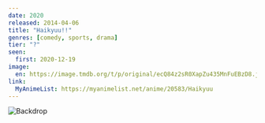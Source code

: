 ```yaml
---
date: 2020
released: 2014-04-06
title: "Haikyuu!!"
genres: [comedy, sports, drama]
tier: "?"
seen:
  first: 2020-12-19
image:
  en: https://image.tmdb.org/t/p/original/ecQ84z2sR0XapZu435MnFuEBzD8.jpg
link:
  MyAnimeList: https://myanimelist.net/anime/20583/Haikyuu
---
```


![Backdrop](https://image.tmdb.org/t/p/original/dlPVXJglJ4XiIwbGwEFJj5C20Sr.jpg)
